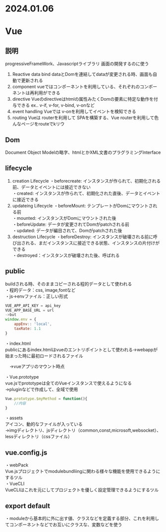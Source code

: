 2024.01.06
=============
# Vue

## 説明
progressiveFrameWork、Javascriptライブラリ
画面の開発するのに使う
1. Reactive data bind
dataとDomを連結してdataが変更される時、画面も自動で更新される
2. component
vueではコンポーネントを利用している、それぞれのコンポーネントは再利用ができる
3. directive
Vueのdirectiveはhtmlの属性みたくDomの要素に特定な動作を付与できる
ex.. v-if, v-for, v-bind, v-onなど
4. event handling
Vueでは v-onを利用してイベントを検知できる
5. routing
Vueは routerを利用して SPAを構築する、Vue routerを利用して色んなページをrouteでkリウ

## Dom
Document Object Modelの略字、htmlとかXML文書のプラグラミングInterface

## lifecycle
1. creation Lifecycle
・beforecreate: インスタンスが作られて、初期化される前、データとイベントには接近できない<br>
・created: インスタンスが作られて、初期化された直後、データとイベントに接近できる<br>
2. updateing Lifecycle
・beforeMount: テンプレートがDomにマウントされる前<br>
・mounted: インスタンスがDomにマウントされた後<br>
・beforeUpdate: データが変更されてDomがpatchされる前<br>
・updated: データが編目されて、Domがpatchされた後<br>
3. destruction Lifecycle
・beforeDestroy: インスタンスが破壊される前に呼び出される、まだインスタンスに接近できる状態、インスタンスの片付けができる<br>
・destroyed：インスタンスが破壊された後、呼ばれる<br>


## public
buildされる時、そのままコピーされる程的データとして使われる<br>
・程的データ：css, image,fontなど<br>
・js->envファイル：正しい形式<br>
```javascript
VUE_APP_API_KEY = api_key
VUE_APP_BASE_URL = url
->but
window.env = {
    appEnv:: 'local',
    taxRate: 1.1
}
```
・index.html<br>
publicにあるindex.htmlはvueのエントリポイントとして使われる→webappが始まった時に最初ロードされるファイル
<div id="app"></div>　→vueアプリのマウント時点

・Vue.prototype<br>
vue.jsでprototypeは全てのVueインスタンスで使えるようになる<br>
→pluginなどで作成して、全域で使用<br>
```javascript
Vue.prototype.$myMethod = function(){
    //内容
}
```
・assets<br>
アイコン、動的なファイルが入っている<br>
→imgディレクトリ、jsディレクトリ（common,const,microsoft,websocket）、lessディレクトリ（cssファイル）<br>


## vue.config.js
・webPack<br>
Vue.jsプロジェクトでmodulebundliingに関わる様々な機能を使用できるようにするツル<br>
・VueCLI<br>
VueCLIはこれを元にしてプロジェクトを優しく設定管理できるようにするツル

## export default
・moduleから基本的に外に出す値、クラスなどを定義する部分、これを利用してコンポーネントなどでお互いにクラスな、変数などを使う